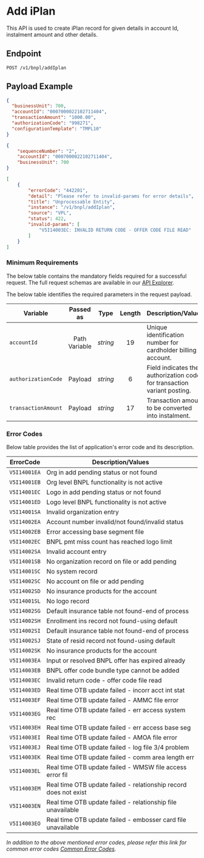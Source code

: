 # Add iPlan

This API is used to create iPlan record for given details in account Id, instalment amount and other details.

## Endpoint

`POST /v1/bnpl/addIplan`

## Payload Example

<!--
type: tab
titles: Request, Response, Error
-->

```json
{
  "businessUnit": 700,
  "accountId": "0007000022102711404",
  "transactionAmount": "1000.00",
  "authorizationCode": "998271",
  "configurationTemplate": "TMPL10"
}
```

<!--
type: tab
-->

```json
{
    "sequenceNumber": "2",
    "accountId": "0007000022102711404",
    "businessUnit": 700
}
```

<!--
type: tab
-->

```json
[
    {
        "errorCode": "442201",
        "detail": "Please refer to invalid-params for error details",
        "title": "Unprocessable Entity",
        "instance": "/v1/bnpl/addIplan",
        "source": "VPL",
        "status": 422,
        "invalid-params": [
            "V5I14003EC: INVALID RETURN CODE - OFFER CODE FILE READ"
        ]
    }
]
```

<!-- type: tab-end -->

### Minimum Requirements

The below table contains the mandatory fields required for a successful request. The full request schemas are available in our [API Explorer](../api/?type=post&path=/v1/bnpl/addIplan).

The below table identifies the required parameters in the request payload.

| Variable | Passed as | Type | Length | Description/Values |
| -------- | :-------: | :--: | :------------: | ------------------ |
| `accountId` | Path Variable | *string* | 19 | Unique identification number for cardholder billing account. |
| `authorizationCode` | Payload | *string* | 6 | Field indicates the authorization code for transaction variant posting. |
| `transactionAmount` | Payload | *string* | 17 | Transaction amount to be converted into instalment. |

### Error Codes

Below table provides the list of application's error code and its description.

| ErrorCode |  Description/Values |
| --------  | ------------------ |
| `V5I14001EA` | Org in add pending status or not found |
| `V5I14001EB` | Org level BNPL functionality is not active |
| `V5I14001EC` | Logo in add pending status or not found |
| `V5I14001ED` | Logo level BNPL functionality is not active |
| `V5I14001SA` | Invalid organization entry |
| `V5I14002EA` | Account number invalid/not found/invalid status |
| `V5I14002EB` | Error accessing base segment file |
| `V5I14002EC` | BNPL pmt miss count has reached logo limit |
| `V5I14002SA` | Invalid account entry |
| `V5I14001SB` | No organization record on file or add pending |
| `V5I14001SC` | No system record |
| `V5I14002SC` | No account on file or add pending |
| `V5I14002SD` | No insurance products for the account  |
| `V5I14001SL` | No logo record |
| `V5I14002SG` | Default insurance table not found-end of process |
| `V5I14002SH` | Enrollment ins record not found-using default |
| `V5I14002SI` | Default insurance table not found-end of process |
| `V5I14002SJ` | State of resid record not found-using default |
| `V5I14002SK` | No insurance products for the account |
| `V5I14003EA` | Input or resolved BNPL offer has expired already |
| `V5I14003EB` | BNPL offer code bundle type cannot be added |
| `V5I14003EC` | Invalid return code - offer code file read |
| `V5I14003ED` | Real time OTB update failed - incorr acct int stat |
| `V5I14003EF` | Real time OTB update failed - AMMC file error |
| `V5I14003EG` | Real time OTB update failed - err access system rec |
| `V5I14003EH` | Real time OTB update failed - err access base seg |
| `V5I14003EI` | Real time OTB update failed - AMOA file error |
| `V5I14003EJ` | Real time OTB update failed - log file 3/4 problem |
| `V5I14003EK` | Real time OTB update failed - comm area length err |
| `V5I14003EL` | Real time OTB update failed - WMSW file access error fil |
| `V5I14003EM` | Real time OTB update failed - relationship record does not exist |
| `V5I14003EN` | Real time OTB update failed - relationship file unavailable |
| `V5I14003EO` | Real time OTB update failed - embosser card file unavailable |

*In addition to the above mentioned error codes, please refer this link for common error codes [Common Error Codes](?path=docs/Common_Error_Code.md).*
